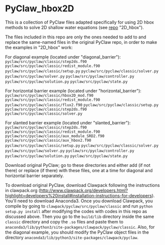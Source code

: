 # PyClaw_hbox2D
This is a collection of PyClaw files adapted specifically for using 2D hbox methods to solve 2D shallow water equations (see [repo](https://github.com/cr2940/2D_hbox) "2D_hbox").

The files included in this repo are only the ones needed to add to and replace the same-named files in the original PyClaw repo, in order to make the examples in "2D_hbox" work:

For diagonal example (located under "diagonal_barrier"):
`pyclaw/src/pyclaw/classic/step2ds.f90`
`pyclaw/src/pyclaw/classic/redist_module.f90`
`pyclaw/src/pyclaw/classic/setup.py`
`pyclaw/src/pyclaw/classic/solver.py`
`pyclaw/src/pyclaw/solver.py`
`pyclaw/src/pyclaw/controller.py`
`pyclaw/src/pyclaw/solution.py`
`pyclaw/src/pyclaw/state.py`

For horizontal barrier example (located under "horizontal_barrier"):
`pyclaw/src/pyclaw/classic/hbox2D_mod.f90`
`pyclaw/src/pyclaw/classic/redist_module.f90`
`pyclaw/src/pyclaw/classic/flux2.f90` 
`pyclaw/src/pyclaw/classic/setup.py` 
`pyclaw/src/pyclaw/classic/step2ds.f90`
`pyclaw/src/pyclaw/classic/solver.py`

For slanted barrier example (located under "slanted_barrier"):
`pyclaw/src/pyclaw/classic/step2ds.f90`
`pyclaw/src/pyclaw/classic/redist_module.f90`
`pyclaw/src/pyclaw/classic/aux_module_SRD2.f90`
`pyclaw/src/pyclaw/classic/aux_hbox2.f90`
`pyclaw/src/pyclaw/classic/setup.py`
`pyclaw/src/pyclaw/classic/solver.py`
`pyclaw/src/pyclaw/solver.py`
`pyclaw/src/pyclaw/controller.py`
`pyclaw/src/pyclaw/solution.py`
`pyclaw/src/pyclaw/state.py`

Download original PyClaw; go to these directories and either add (if not there) or replace (if there) with these files, one at a time for diagonal and horizontal barrier separately. 

To download original PyClaw, download Clawpack following the instructions in clawpack.org (http://www.clawpack.org/developers.html?highlight=developers%20install#installation-instructions-for-developers). You'll need to download Anaconda3. Once you download Clawpack, you compile by going to `clawpack/pyclaw/src/pyclaw/classic` and run `python setup.py install` after modifying the codes with codes in this repo as discussed above. Then you go to the `build/lib` directory inside the same `classic` directory and copy the `.so` files and paste them to `anaconda3/lib/python3/site-packages/clawpack/pyclaw/classic`. Also, for the diagonal example, you should modify the PyClaw object files in the directory `anaconda3/lib/python3/site-packages/clawpack/pyclaw`.
